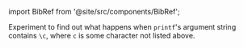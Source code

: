 import BibRef from '@site/src/components/BibRef';

Experiment to find out what happens when `printf`'s argument string 
contains `\c`, where `c` is some character not listed above. <BibRef id='KR1988' pages='p. 8'></BibRef>